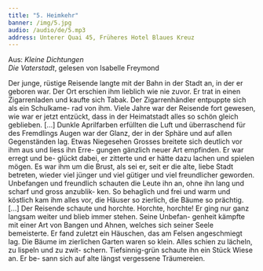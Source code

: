 ```yaml
---
title: "5. Heimkehr"
banner: /img/5.jpg
audio: /audio/de/5.mp3
address: Unterer Quai 45, Früheres Hotel Blaues Kreuz
---
```


Aus: *Kleine Dichtungen  
Die Vaterstadt*, gelesen von Isabelle Freymond

Der junge, rüstige Reisende langte mit der Bahn in der
Stadt an, in der er geboren war. Der Ort erschien ihm lieblich
wie nie zuvor. Er trat in einen Zigarrenladen und kaufte sich
Tabak. Der Zigarrenhändler entpuppte sich als ein Schulkame-
rad von ihm. Viele Jahre war der Reisende fort gewesen, wie
war er jetzt entzückt, dass in der Heimatstadt alles so schön
gleich geblieben. [...] Dunkle Aprilfarben erfüllten die Luft und
überraschend für des Fremdlings Augen war der Glanz, der in
der Sphäre und auf allen Gegenständen lag. Etwas Niegesehen
Grosses breitete sich deutlich vor ihm aus und liess ihn Erre-
gungen gänzlich neuer Art empfinden. Er war erregt und be-
glückt dabei, er zitterte und er hätte dazu lachen und spielen
mögen. Es war ihm um die Brust, als sei er, seit er die alte,
liebe Stadt betreten, wieder viel jünger und viel gütiger und viel
freundlicher geworden. Unbefangen und freundlich schauten
die Leute ihn an, ohne ihn lang und scharf und gross anzublik-
ken. So behaglich und frei und warm und köstlich kam ihm
alles vor, die Häuser so zierlich, die Bäume so prächtig. [...] Der
Reisende schaute und horchte. Horchte, horchte! Er ging nur
ganz langsam weiter und blieb immer stehen. Seine Unbefan-
genheit kämpfte mit einer Art von Bangen und Ahnen, welches
sich seiner Seele bemeisterte. Er fand zuletzt ein Häuschen, das
am Felsen angeschmiegt lag. Die Bäume im zierlichen Garten
waren so klein. Alles schien zu lächeln, zu lispeln und zu zwit-
schern. Tiefsinnig-grün schaute ihn ein Stück Wiese an. Er be-
sann sich auf alte längst vergessene Träumereien.